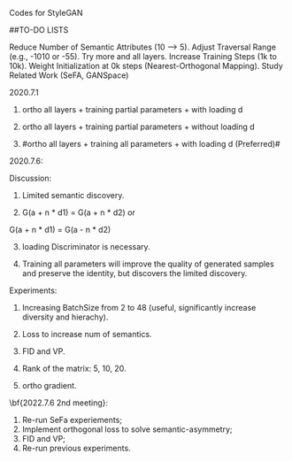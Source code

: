Codes for StyleGAN

##TO-DO LISTS

Reduce Number of Semantic Attributes (10 --> 5).
Adjust Traversal Range (e.g., -1010 or -55).
Try more and all layers.
Increase Training Steps (1k to 10k).
Weight Initialization at 0k steps (Nearest-Orthogonal Mapping).
Study Related Work (SeFA, GANSpace)

2020.7.1

1) ortho all layers + training partial parameters + with loading d

2) ortho all layers + training partial parameters + without loading d

3) #ortho all layers + training all parameters + with loading d (Preferred)#

2020.7.6:

Discussion:

1) Limited semantic discovery.

2) G(a + n * d1) = G(a + n * d2) or

  G(a + n * d1) = G(a - n * d2)
  
3) loading Discriminator is necessary.

4) Training all parameters will improve the quality of generated samples and preserve the identity, but discovers
the limited discovery.

Experiments: 

1) Increasing BatchSize from 2 to 48 (useful, significantly increase diversity and hierachy).

2) Loss to increase num of semantics.

2) FID and VP.

3) Rank of the matrix: 5, 10, 20.

4) ortho gradient.

\bf{2022.7.6 2nd meeting}:

1) Re-run SeFa experiements;
2) Implement orthogonal loss to solve semantic-asymmetry;
3) FID and VP;
4) Re-run previous experiments.


